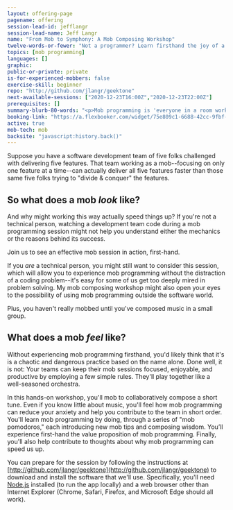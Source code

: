 ```yaml
---
layout: offering-page
pagename: offering
session-lead-id: jefflangr
session-lead-name: Jeff Langr
name: "From Mob to Symphony: A Mob Composing Workshop"
twelve-words-or-fewer: "Not a programmer? Learn firsthand the joy of a PubMob. Come compose with us."
topics: [mob programming]
languages: []
graphic: 
public-or-private: private
is-for-experienced-mobbers: false
exercise-skill: beginner
repo: "http://github.com/jlangr/geektone"
next-available-sessions: ["2020-12-23T16:00Z","2020-12-23T22:00Z"]
prerequisites: []
summary-blurb-80-words: "<p>Mob programming is 'everyone in a room working on the same thing at the same time,' per Woody Zuill. Outrageous! Yet teams find mob programming a fun way to collaboratively build and deliver high-quality software. Some teams even say they go faster.</p><p>In this session, we'll mob to collaboratively compose a short song. Even if you know little about music, you'll feel firsthand how participating in a mob can reduce your anxiety and help you contribute quickly.</p>"
booking-link: "https://a.flexbooker.com/widget/75e809c1-6688-42cc-9fbf-77b001c15991?serviceIds=39116"
active: true
mob-tech: mob
backsite: "javascript:history.back()"
---
```

Suppose you have a software development team of five folks challenged with delivering five features. That team working as a mob--focusing on only one feature at a time--can actually deliver all five features faster than those same five folks trying to "divide & conquer" the features.

## So what does a mob *look* like? 

And why might working this way actually speed things up? If you're not a technical person, watching a development team code during a mob programming session might not help you understand either the mechanics or the reasons behind its success.

Join us to see an effective mob session in action, first-hand.

If you *are* a technical person, you might still want to consider this session, which will allow you to experience mob programming without the distraction of a coding problem--it's easy for some of us get too deeply mired in problem solving. My mob composing workshop might also open your eyes to the possibility of using mob programming outside the software world.

Plus, you haven't really mobbed until you've composed music in a small group.

## What does a mob *feel* like?

Without experiencing mob programming firsthand, you'd likely think that it's is a chaotic and dangerous practice based on the name alone. Done well, it is not: Your teams can keep their mob sessions focused, enjoyable, and productive by employing a few simple rules. They'll play together like a well-seasoned orchestra.

In this hands-on workshop, you'll mob to collaboratively compose a short tune. Even if you know little about music, you'll feel how mob programming can reduce your anxiety and help you contribute to the team in short order. You'll learn mob programming by doing, through a series of "mob pomodoros," each introducing new mob tips and composing wisdom. You’ll experience first-hand the value proposition of mob programming. Finally, you'll also help contribute to thoughts about why mob programming can speed us up.

You can prepare for the session by following the instructions at [http://github.com/jlangr/geektone](http://github.com/jlangr/geektone) to download and install the software that we'll use. Specifically, you'll need [Node.js](https://nodejs.org/) installed (to run the app locally) and a web browser other than Internet Explorer (Chrome, Safari, Firefox, and Microsoft Edge should all work).